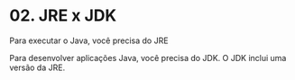 # 02. JRE x JDK

Para executar o Java, você precisa do JRE

Para desenvolver aplicações Java, você precisa do JDK. O JDK inclui uma versão da JRE.



